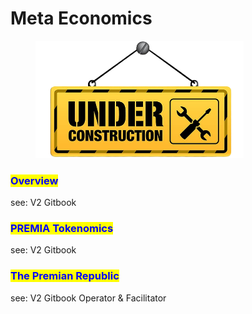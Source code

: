 # Meta Economics

<figure><img src="../.gitbook/assets/architectural-engineering-home-construction-new-york-city-artframe-royalty-free-under-construction-removebg-preview.png" alt="" width="333"><figcaption></figcaption></figure>

### <mark style="color:blue;">Overview</mark>

see: V2 Gitbook

### <mark style="color:blue;">PREMIA Tokenomics</mark>

see: V2 Gitbook

### <mark style="color:blue;">The Premian Republic</mark>

see: V2 Gitbook Operator & Facilitator
